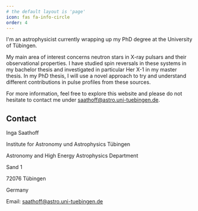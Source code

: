 ```yaml
---
# the default layout is 'page'
icon: fas fa-info-circle
order: 4
---
```


I'm an astrophysicist currently wrapping up my PhD degree at the University of Tübingen.

My main area of interest concerns neutron stars in X-ray pulsars and their observational properties. I have studied spin reversals in these systems in my bachelor thesis and investigated in particular Her X-1 in my master thesis. In my PhD thesis, I will use a novel approach to try and understand different contributions in pulse profiles from these sources.

For more information, feel free to explore this website and please do not hesitate to contact me under [saathoff@astro.uni-tuebingen.de](mailto:saathoff@astro.uni-tuebingen.de).




## Contact

Inga Saathoff

Institute for Astronomy und Astrophysics Tübingen

Astronomy and High Energy Astrophysics Department

Sand 1

72076 Tübingen

Germany

Email: [saathoff@astro.uni-tuebingen.de](mailto:saathoff@astro.uni-tuebingen.de)
